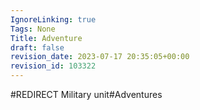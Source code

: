 ```yaml
---
IgnoreLinking: true
Tags: None
Title: Adventure
draft: false
revision_date: 2023-07-17 20:35:05+00:00
revision_id: 103322
---
```


#REDIRECT Military unit#Adventures